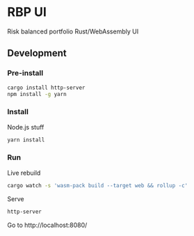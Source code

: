 # RBP UI

Risk balanced portfolio Rust/WebAssembly UI

## Development

### Pre-install

```sh
cargo install http-server
npm install -g yarn
```

### Install

Node.js stuff

```sh
yarn install
```

### Run

Live rebuild

```sh
cargo watch -s 'wasm-pack build --target web && rollup -c'
```

Serve

```sh
http-server
```

Go to http://localhost:8080/
